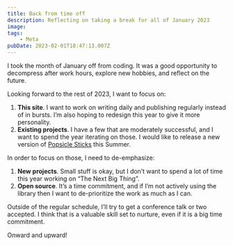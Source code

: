 ```yaml
---
title: Back from time off
description: Reflecting on taking a break for all of January 2023
image: 
tags:
    - Meta
pubDate: 2023-02-01T18:47:13.007Z
---
```


I took the month of January off from coding. It was a good opportunity to decompress after work hours, explore new hobbies, and reflect on the future.

Looking forward to the rest of 2023, I want to focus on:

1. **This site**. I want to work on writing daily and publishing regularly instead of in bursts. I’m also hoping to redesign this year to give it more personality.
2. **Existing projects**. I have a few that are moderately successful, and I want to spend the year iterating on those. I would like to release a new version of [Popsicle Sticks](https://chrome.google.com/webstore/detail/popsicle-sticks-random-st/lnckbgaeagindapiodcmccfokcmnfecm) this Summer.

In order to focus on those, I need to de-emphasize:

1. **New projects**. Small stuff is okay, but I don’t want to spend a lot of time this year working on “The Next Big Thing”.
2. **Open source**. It’s a time commitment, and if I’m not actively using the library then I want to de-prioritize the work as much as I can.

Outside of the regular schedule, I’ll try to get a conference talk or two accepted. I think that is a valuable skill set to nurture, even if it is a big time commitment.

Onward and upward!
